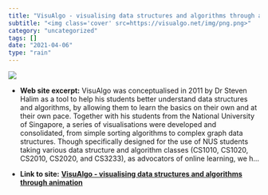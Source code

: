 ```yaml
---
title: "VisuAlgo - visualising data structures and algorithms through animation"
subtitle: "<img class='cover' src=https://visualgo.net/img/png.png>"
category: "uncategorized"
tags: []
date: "2021-04-06"
type: "rain"
---
```

<img class="cover" src=https://visualgo.net/img/png.png>



* **Web site excerpt:** VisuAlgo was conceptualised in 2011 by Dr Steven Halim as a tool to help his students better understand data structures and algorithms, by allowing them to learn the basics on their own and at their own pace. Together with his students from the National University of Singapore, a series of visualisations were developed and consolidated, from simple sorting algorithms to complex graph data structures. Though specifically designed for the use of NUS students taking various data structure and algorithm classes (CS1010, CS1020, CS2010, CS2020, and CS3233), as advocators of online learning, we h...

* **Link to site:** **[VisuAlgo - visualising data structures and algorithms through animation](https://visualgo.net/en)**